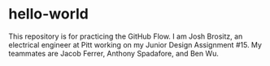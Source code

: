 # hello-world
This repository is for practicing the GitHub Flow.
I am Josh Brositz, an electrical engineer at Pitt working on my Junior Design Assignment #15.
My teammates are Jacob Ferrer, Anthony Spadafore, and Ben Wu.
